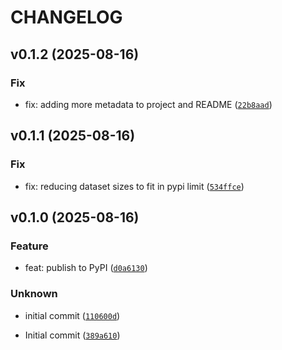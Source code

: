 # CHANGELOG

## v0.1.2 (2025-08-16)

### Fix

* fix: adding more metadata to project and README ([`22b8aad`](https://github.com/sae-probes/sae-probes/commit/22b8aad95130e58f7a3640f15c15d53c273fb074))

## v0.1.1 (2025-08-16)

### Fix

* fix: reducing dataset sizes to fit in pypi limit ([`534ffce`](https://github.com/sae-probes/sae-probes/commit/534ffce080d4935537c82d49ad4a720c64295599))

## v0.1.0 (2025-08-16)

### Feature

* feat: publish to PyPI ([`d0a6130`](https://github.com/sae-probes/sae-probes/commit/d0a6130001eebf062474145378a59bf6e24b48cf))

### Unknown

* initial commit ([`110600d`](https://github.com/sae-probes/sae-probes/commit/110600da66033ee7945ce173d71ca098ca0f8db4))

* Initial commit ([`389a610`](https://github.com/sae-probes/sae-probes/commit/389a610dd3f2a0f72eacc1b059c5b824f0c0f558))
